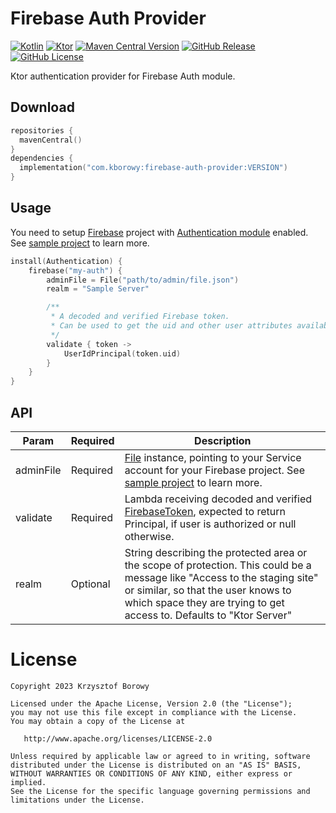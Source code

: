 # Firebase Auth Provider

[![Kotlin](https://img.shields.io/badge/kotlin-2.2.0-blue.svg?logo=kotlin)](http://kotlinlang.org)
[![Ktor](https://img.shields.io/badge/ktor-3.2.2-blue.svg?logo=ktor)](https://ktor.io/)
[![Maven Central Version](https://img.shields.io/maven-central/v/com.kborowy/firebase-auth-provider?logo=apachemaven&link=https%3A%2F%2Fcentral.sonatype.com%2Fartifact%2Fcom.kborowy%2Ffirebase-auth-provider)](https://central.sonatype.com/artifact/com.kborowy/firebase-auth-provider)
[![GitHub Release](https://img.shields.io/github/v/release/krizzu/firebase-auth-provider?display_name=release&logo=github)](https://github.com/krizzu/firebase-auth-provider/releases)
[![GitHub License](https://img.shields.io/badge/license-Apache%20License%202.0-blue.svg?style=flat)](http://www.apache.org/licenses/LICENSE-2.0)


Ktor authentication provider for Firebase Auth module.


## Download

```kotlin
repositories {
  mavenCentral()
}
dependencies {
  implementation("com.kborowy:firebase-auth-provider:VERSION")
}
```

## Usage

You need to setup [Firebase](https://firebase.google.com/) project
with [Authentication module](https://firebase.google.com/products/auth) enabled. See [sample project](./sample/README.md) to learn more.

```kotlin
install(Authentication) {
    firebase("my-auth") {
        adminFile = File("path/to/admin/file.json")
        realm = "Sample Server"

        /**
         * A decoded and verified Firebase token.
         * Can be used to get the uid and other user attributes available in the token.
         */
        validate { token ->
            UserIdPrincipal(token.uid)
        }
    }
}
```

## API

| **Param** | **Required** | **Description**                                                                                                                                                                                                                          |
|-----------|--------------|------------------------------------------------------------------------------------------------------------------------------------------------------------------------------------------------------------------------------------------|
| adminFile | Required | [File](https://docs.oracle.com/javase/8/docs/api/java/io/File.html) instance, pointing to your Service account for your Firebase project. See [sample project](./sample/README.md) to learn more.                                        |
| validate  | Required | Lambda receiving decoded and verified [FirebaseToken](https://firebase.google.com/docs/reference/admin/java/reference/com/google/firebase/auth/FirebaseToken), expected to return Principal, if user is authorized or null otherwise.    |
| realm     | Optional | String describing the protected area or the scope of protection. This could be a message like "Access to the staging site" or similar, so that the user knows to which space they are trying to get access to. Defaults to "Ktor Server" |

# License

    Copyright 2023 Krzysztof Borowy
    
    Licensed under the Apache License, Version 2.0 (the "License");
    you may not use this file except in compliance with the License.
    You may obtain a copy of the License at
    
       http://www.apache.org/licenses/LICENSE-2.0
    
    Unless required by applicable law or agreed to in writing, software
    distributed under the License is distributed on an "AS IS" BASIS,
    WITHOUT WARRANTIES OR CONDITIONS OF ANY KIND, either express or implied.
    See the License for the specific language governing permissions and
    limitations under the License.
